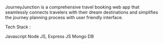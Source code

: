 JourneyJunction is a comprehensive travel booking web app that seamlessly connects travelers with their dream destinations and simplifies the journey planning process with user 
friendly interface.

Tech Stack : 

Javascript
Node JS, Express JS
 Mongo DB
